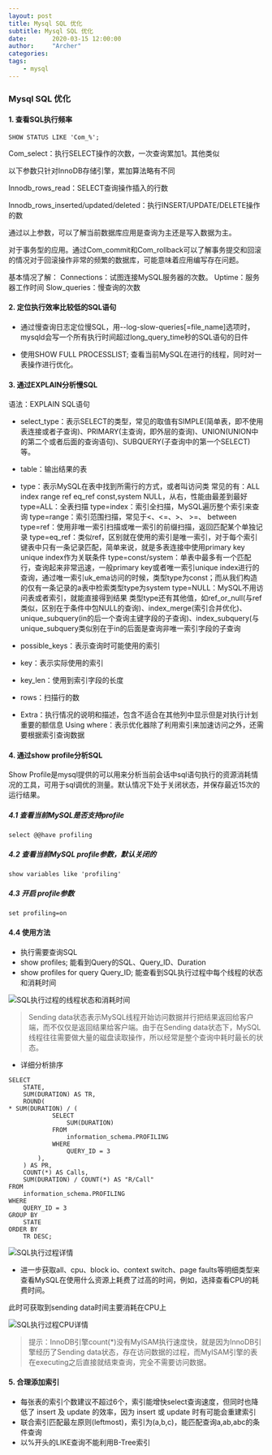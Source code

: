 ```yaml
---
layout: post
title: Mysql SQL 优化
subtitle: Mysql SQL 优化
date:       2020-03-15 12:00:00
author:     "Archer"
categories: 
tags:
    - mysql
---
```


### Mysql SQL 优化

#### 1. 查看SQL执行频率

```text
SHOW STATUS LIKE 'Com_%';
```

Com_select：执行SELECT操作的次数，一次查询累加1。其他类似

以下参数只针对InnoDB存储引擎，累加算法略有不同

Innodb_rows_read：SELECT查询操作插入的行数

Innodb_rows_inserted/updated/deleted：执行INSERT/UPDATE/DELETE操作的数

通过以上参数，可以了解当前数据库应用是查询为主还是写入数据为主。

对于事务型的应用。通过Com_commit和Com_rollback可以了解事务提交和回滚的情况对于回滚操作非常的频繁的数据库，可能意味着应用编写存在问题。

基本情况了解：
Connections：试图连接MySQL服务器的次数。
Uptime：服务器工作时间
Slow_queries：慢查询的次数

#### 2. 定位执行效率比较低的SQL语句

- 通过慢查询日志定位慢SQL，用--log-slow-queries[=file_name]选项时，mysqld会写一个所有执行时间超过long_query_time秒的SQL语句的日件

- 使用SHOW FULL PROCESSLIST; 查看当前MySQL在进行的线程，同时对一表操作进行优化。

#### 3. 通过EXPLAIN分析慢SQL

语法：EXPLAIN SQL语句

- select_type：表示SELECT的类型，常见的取值有SIMPLE(简单表，即不使用表连接或者子查询)、PRIMARY(主查询，即外层的查询)、UNION(UNION中的第二个或者后面的查询语句)、SUBQUERY(子查询中的第一个SELECT)等。

- table：输出结果的表
- type：表示MySQL在表中找到所需行的方式，或者叫访问类
  常见的有：ALL index range ref eq_ref const,system NULL，从右，性能由最差到最好
  type=ALL：全表扫描
  type=index：索引全扫描，MySQL遍历整个索引来查询
  type=range：索引范围扫描，常见于<、<=、>、 >=、 between
  type=ref：使用非唯一索引扫描或唯一索引的前缀扫描，返回匹配某个单独记录
  type=eq_ref：类似ref，区别就在使用的索引是唯一索引，对于每个索引键表中只有一条记录匹配，简单来说，就是多表连接中使用primary key unique index作为关联条件
  type=const/system：单表中最多有一个匹配行，查询起来非常迅速，一般primary key或者唯一索引unique index进行的查询，通过唯一索引uk_ema访问的时候，类型type为const；而从我们构造的仅有一条记录的a表中检索类型type为system
  type=NULL：MySQL不用访问表或者索引，就能直接得到结果
  类型type还有其他值，如ref_or_null(与ref类似，区别在于条件中包NULL的查询)、index_merge(索引合并优化)、unique_subquery(in的后一个查询主键字段的子查询)、index_subquery(与unique_subquery类似别在于in的后面是查询非唯一索引字段的子查询
- possible_keys：表示查询时可能使用的索引
- key：表示实际使用的索引
- key_len：使用到索引字段的长度
- rows：扫描行的数
- Extra：执行情况的说明和描述，包含不适合在其他列中显示但是对执行计划重要的额信息
  Using where：表示优化器除了利用索引来加速访问之外，还需要根据索引查询数据

#### 4. 通过show profile分析SQL

Show Profile是mysql提供的可以用来分析当前会话中sql语句执行的资源消耗情况的工具，可用于sql调优的测量。默认情况下处于关闭状态，并保存最近15次的运行结果。

##### 4.1 查看当前MySQL是否支持profile

```text
select @@have profiling
```

##### 4.2 查看当前MySQL profile参数，默认关闭的

```text
show variables like 'profiling'
```

##### 4.3 开启 profile参数

```text
set profiling=on
```

#### 4.4 使用方法

- 执行需要查询SQL
- show profiles; 能看到Query的SQL、Query_ID、Duration
- show profiles for query Query_ID; 能查看到SQL执行过程中每个线程的状态和消耗时间

![SQL执行过程的线程状态和消耗时间]()

> Sending data状态表示MySQL线程开始访问数据并行把结果返回给客户端，而不仅仅是返回结果给客户端。由于在Sending data状态下，MySQL线程往往需要做大量的磁盘读取操作，所以经常是整个查询中耗时最长的状态。

- 详细分析排序

```text
SELECT
    STATE,
    SUM(DURATION) AS TR,
    ROUND(
* SUM(DURATION) / (
            SELECT
                SUM(DURATION)
            FROM
                information_schema.PROFILING
            WHERE
                QUERY_ID = 3
        ),
    ) AS PR,
    COUNT(*) AS Calls,
    SUM(DURATION) / COUNT(*) AS "R/Call"
FROM
    information_schema.PROFILING
WHERE
    QUERY_ID = 3
GROUP BY
    STATE
ORDER BY
    TR DESC;
```

![SQL执行过程详情]()

- 进一步获取all、cpu、block io、context switch、page faults等明细类型来查看MySQL在使用什么资源上耗费了过高的时间，例如，选择查看CPU的耗费时间。

此时可获取到sending data时间主要消耗在CPU上

![SQL执行过程CPU详情]()

> 提示：InnoDB引擎count(*)没有MyISAM执行速度快，就是因为InnoDB引擎经历了Sending data状态，存在访问数据的过程，而MyISAM引擎的表在executing之后直接就结束查询，完全不需要访问数据。

#### 5. 合理添加索引

- 每张表的索引个数建议不超过6个，索引能增快select查询速度，但同时也降低了 insert 及 update 的效率，因为 insert 或 update 时有可能会重建索引
- 联合索引匹配最左原则(leftmost)，索引为(a,b,c)，能匹配查询a,ab,abc的条件查询
- 以%开头的LIKE查询不能利用B-Tree索引
